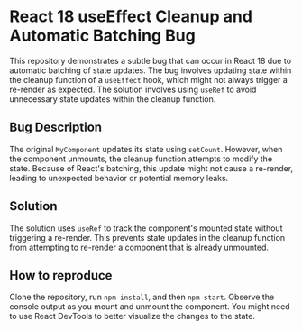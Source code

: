 # React 18 useEffect Cleanup and Automatic Batching Bug

This repository demonstrates a subtle bug that can occur in React 18 due to automatic batching of state updates. The bug involves updating state within the cleanup function of a `useEffect` hook, which might not always trigger a re-render as expected.  The solution involves using `useRef` to avoid unnecessary state updates within the cleanup function.

## Bug Description

The original `MyComponent` updates its state using `setCount`. However, when the component unmounts, the cleanup function attempts to modify the state.  Because of React's batching, this update might not cause a re-render, leading to unexpected behavior or potential memory leaks.

## Solution

The solution uses `useRef` to track the component's mounted state without triggering a re-render.  This prevents state updates in the cleanup function from attempting to re-render a component that is already unmounted. 

## How to reproduce

Clone the repository, run `npm install`, and then `npm start`.  Observe the console output as you mount and unmount the component. You might need to use React DevTools to better visualize the changes to the state.